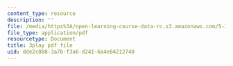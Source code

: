 ```yaml
---
content_type: resource
description: ''
file: /media/https%3A/open-learning-course-data-rc.s3.amazonaws.com/5-111-principles-of-chemical-science-fall-2008/dde2c0883a7bf3a6d2416a4e04212740_Ey25vULQ6YM.pdf
file_type: application/pdf
resourcetype: Document
title: 3play pdf file
uid: dde2c088-3a7b-f3a6-d241-6a4e04212740
---
```

